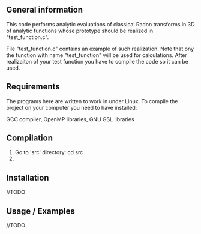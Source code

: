 ## General information

This code performs analytic evaluations of classical Radon transforms in 3D of 
analytic functions whose prototype should be realized in "test_function.c". 

File "test_function.c" contains an example of such realization. Note that 
ony the function with name "test_function" will be used for calculations. 
After realizaiton of your test function you have to compile the code 
so it can be used.

## Requirements 

The programs here are written to work in under Linux. 
To compile the project on your computer you need to have installed:

GCC compiler, OpenMP libraries, GNU GSL libraries

## Compilation 
  1) Go to 'src' directory: 
          cd src
  2)
## Installation 

//TODO

## Usage / Examples

//TODO 
